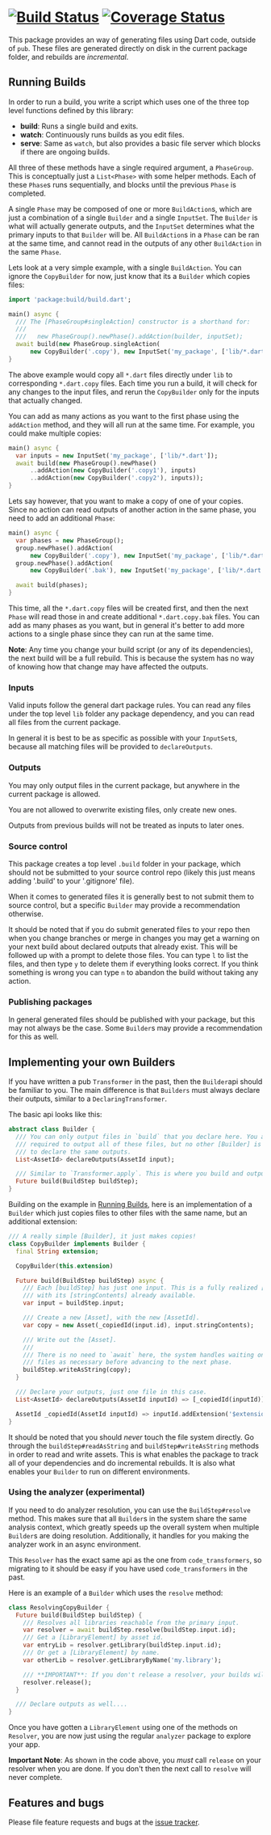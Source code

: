 # [![Build Status](https://travis-ci.org/dart-lang/build.svg?branch=master)](https://travis-ci.org/dart-lang/build) [![Coverage Status](https://coveralls.io/repos/dart-lang/build/badge.svg?branch=master)](https://coveralls.io/r/dart-lang/build)

This package provides an way of generating files using Dart code, outside of
`pub`. These files are generated directly on disk in the current package folder,
and rebuilds are _incremental_.

## Running Builds

In order to run a build, you write a script which uses one of the three top
level functions defined by this library:

- **build**: Runs a single build and exits.
- **watch**: Continuously runs builds as you edit files.
- **serve**: Same as `watch`, but also provides a basic file server which blocks
    if there are ongoing builds.

All three of these methods have a single required argument, a `PhaseGroup`. This
is conceptually just a `List<Phase>` with some helper methods. Each of these
`Phase`s runs sequentially, and blocks until the previous `Phase` is completed.

A single `Phase` may be composed of one or more `BuildAction`s, which are just
a combination of a single `Builder` and a single `InputSet`. The `Builder` is
what will actually generate outputs, and the `InputSet` determines what the
primary inputs to that `Builder` will be. All `BuildAction`s in a `Phase` can
be ran at the same time, and cannot read in the outputs of any other
`BuildAction` in the same `Phase`.

Lets look at a very simple example, with a single `BuildAction`. You can ignore
the `CopyBuilder` for now, just know that its a `Builder` which copies files:

```dart
import 'package:build/build.dart';

main() async {
  /// The [PhaseGroup#singleAction] constructor is a shorthand for:
  ///
  ///   new PhaseGroup().newPhase().addAction(builder, inputSet);
  await build(new PhaseGroup.singleAction(
      new CopyBuilder('.copy'), new InputSet('my_package', ['lib/*.dart'])));
}
```

The above example would copy all `*.dart` files directly under `lib` to
corresponding `*.dart.copy` files. Each time you run a build, it will check for
any changes to the input files, and rerun the `CopyBuilder` only for the inputs
that actually changed.

You can add as many actions as you want to the first phase using the `addAction`
method, and they will all run at the same time. For example, you could make
multiple copies:

```dart
main() async {
  var inputs = new InputSet('my_package', ['lib/*.dart']);
  await build(new PhaseGroup().newPhase()
      ..addAction(new CopyBuilder('.copy1'), inputs)
      ..addAction(new CopyBuilder('.copy2'), inputs));
}
```

Lets say however, that you want to make a copy of one of your copies. Since
no action can read outputs of another action in the same phase, you need to add
an additional `Phase`:

```dart
main() async {
  var phases = new PhaseGroup();
  group.newPhase().addAction(
      new CopyBuilder('.copy'), new InputSet('my_package', ['lib/*.dart']));
  group.newPhase().addAction(
      new CopyBuilder('.bak'), new InputSet('my_package', ['lib/*.dart.copy']));

  await build(phases);
}
```

This time, all the `*.dart.copy` files will be created first, and then the next
`Phase` will read those in and create additional `*.dart.copy.bak` files. You
can add as many phases as you want, but in general it's better to add more
actions to a single phase since they can run at the same time.

**Note**: Any time you change your build script (or any of its dependencies),
the next build will be a full rebuild. This is because the system has no way
of knowing how that change may have affected the outputs.

### Inputs

Valid inputs follow the general dart package rules. You can read any files under
the top level `lib` folder any package dependency, and you can read all files
from the current package.

In general it is best to be as specific as possible with your `InputSet`s,
because all matching files will be provided to `declareOutputs`.

### Outputs

You may only output files in the current package, but anywhere in the current
package is allowed.

You are not allowed to overwrite existing files, only create new ones.

Outputs from previous builds will not be treated as inputs to later ones.

### Source control

This package creates a top level `.build` folder in your package, which should
not be submitted to your source control repo (likely this just means adding
'.build' to your '.gitignore' file).

When it comes to generated files it is generally best to not submit them to
source control, but a specific `Builder` may provide a recommendation otherwise.

It should be noted that if you do submit generated files to your repo then when
you change branches or merge in changes you may get a warning on your next build
about declared outputs that already exist. This will be followed up with a
prompt to delete those files. You can type `l` to list the files, and then type
`y` to delete them if everything looks correct. If you think something is wrong
you can type `n` to abandon the build without taking any action.

### Publishing packages

In general generated files should be published with your package, but this may
not always be the case. Some `Builder`s may provide a recommendation for this as
well.

## Implementing your own Builders

If you have written a pub `Transformer` in the past, then the `Builder`api
should be familiar to you. The main difference is that `Builders` must always
declare their outputs, similar to a `DeclaringTransformer`.

The basic api looks like this:

```dart
abstract class Builder {
  /// You can only output files in `build` that you declare here. You are not
  /// required to output all of these files, but no other [Builder] is allowed
  /// to declare the same outputs.
  List<AssetId> declareOutputs(AssetId input);

  /// Similar to `Transformer.apply`. This is where you build and output files.
  Future build(BuildStep buildStep);
}
```

Building on the example in [Running Builds](#running-builds), here is an
implementation of a `Builder` which just copies files to other files with the
same name, but an additional extension:

```dart
/// A really simple [Builder], it just makes copies!
class CopyBuilder implements Builder {
  final String extension;

  CopyBuilder(this.extension)

  Future build(BuildStep buildStep) async {
    /// Each [buildStep] has just one input. This is a fully realized [Asset]
    /// with its [stringContents] already available.
    var input = buildStep.input;

    /// Create a new [Asset], with the new [AssetId].
    var copy = new Asset(_copiedId(input.id), input.stringContents);

    /// Write out the [Asset].
    ///
    /// There is no need to `await` here, the system handles waiting on these
    /// files as necessary before advancing to the next phase.
    buildStep.writeAsString(copy);
  }

  /// Declare your outputs, just one file in this case.
  List<AssetId> declareOutputs(AssetId inputId) => [_copiedId(inputId)];

  AssetId _copiedId(AssetId inputId) => inputId.addExtension('$extension');
}
```

It should be noted that you should _never_ touch the file system directly. Go
through the `buildStep#readAsString` and `buildStep#writeAsString` methods in
order to read and write assets. This is what enables the package to track all of
your dependencies and do incremental rebuilds. It is also what enables your
`Builder` to run on different environments.

### Using the analyzer (**experimental**)

If you need to do analyzer resolution, you can use the `BuildStep#resolve`
method. This makes sure that all `Builder`s in the system share the same
analysis context, which greatly speeds up the overall system when multiple
`Builder`s are doing resolution. Additionally, it handles for you making the
analyzer work in an async environment.

This `Resolver` has the exact same api as the one from `code_transformers`, so
migrating to it should be easy if you have used `code_transformers` in the past.

Here is an example of a `Builder` which uses the `resolve` method:

```dart
class ResolvingCopyBuilder {
  Future build(BuildStep buildStep) {
    /// Resolves all libraries reachable from the primary input.
    var resolver = await buildStep.resolve(buildStep.input.id);
    /// Get a [LibraryElement] by asset id.
    var entryLib = resolver.getLibrary(buildStep.input.id);
    /// Or get a [LibraryElement] by name.
    var otherLib = resolver.getLibraryByName('my.library');

    /// **IMPORTANT**: If you don't release a resolver, your builds will hang.
    resolver.release();
  }

  /// Declare outputs as well....
}
```

Once you have gotten a `LibraryElement` using one of the methods on `Resolver`,
you are now just using the regular `analyzer` package to explore your app.

**Important Note**: As shown in the code above, you _must_ call `release` on
your resolver when you are done. If you don't then the next call to `resolve`
will never complete.

## Features and bugs

Please file feature requests and bugs at the [issue tracker][tracker].

[tracker]: https://github.com/dart-lang/build/issues
